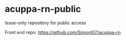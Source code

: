 # acuppa-rn-public
Issue-only repository for public access

Front end repo: https://github.com/Simonl07/acuppa-rn
